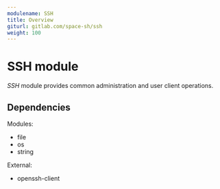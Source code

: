 ```yaml
---
modulename: SSH
title: Overview
giturl: gitlab.com/space-sh/ssh
weight: 100
---
```

# SSH module

_SSH_ module provides common administration and user client operations.


## Dependencies

Modules:  
+ file  
+ os  
+ string  

External:  
+ openssh-client  
